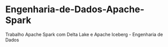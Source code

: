 # Engenharia-de-Dados-Apache-Spark
Trabalho Apache Spark com Delta Lake e Apache Iceberg - Engenharia de Dados
